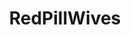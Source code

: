 ---
title: RedPillWives
crosslinks:
- FeminineNotFeminist
- RedPillWomen
- TheBluePill
- bulletjournal
- autourbanbot
- RPChristians
- relationships
- Kombucha
- Zoomies
- AttachmentParenting
- Parenting
- AsianBeauty
- rant
- femalefashionadvice
- TheRedPill
- INTP
- sex
- sleep
- BabyBumps
- stopdrinking
---